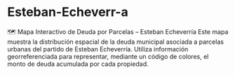 # Esteban-Echeverr-a
🗺️ Mapa Interactivo de Deuda por Parcelas – Esteban Echeverría Este mapa muestra la distribución espacial de la deuda municipal asociada a parcelas urbanas del partido de Esteban Echeverría. Utiliza información georreferenciada para representar, mediante un código de colores, el monto de deuda acumulada por cada propiedad.
